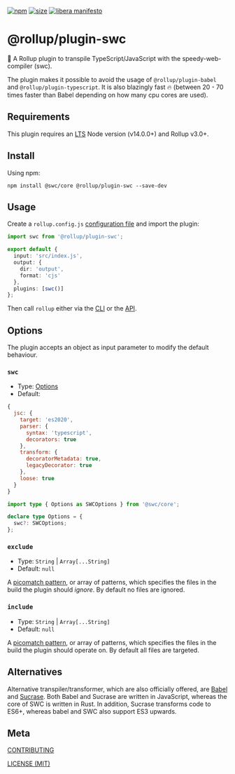 [npm]: https://img.shields.io/npm/v/@rollup/plugin-swc
[npm-url]: https://www.npmjs.com/package/@rollup/plugin-swc
[size]: https://packagephobia.now.sh/badge?p=@rollup/plugin-swc
[size-url]: https://packagephobia.now.sh/result?p=@rollup/plugin-swc

[![npm][npm]][npm-url]
[![size][size]][size-url]
[![libera manifesto](https://img.shields.io/badge/libera-manifesto-lightgrey.svg)](https://liberamanifesto.com)

# @rollup/plugin-swc

🍣 A Rollup plugin to transpile TypeScript/JavaScript with the speedy-web-compiler (swc).

The plugin makes it possible to avoid the usage of `@rollup/plugin-babel` and `@rollup/plugin-typescript`.
It is also blazingly fast 🔥 (between 20 - 70 times faster than Babel depending on how many cpu cores are used).

## Requirements

This plugin requires an [LTS](https://github.com/nodejs/Release) Node version (v14.0.0+) and Rollup v3.0+.

## Install

Using npm:

```console
npm install @swc/core @rollup/plugin-swc --save-dev
```

## Usage

Create a `rollup.config.js` [configuration file](https://www.rollupjs.org/guide/en/#configuration-files) and import the plugin:

```typescript
import swc from '@rollup/plugin-swc';

export default {
  input: 'src/index.js',
  output: {
    dir: 'output',
    format: 'cjs'
  },
  plugins: [swc()]
};
```

Then call `rollup` either via the [CLI](https://www.rollupjs.org/guide/en/#command-line-reference) or the [API](https://www.rollupjs.org/guide/en/#javascript-api).

## Options

The plugin accepts an object as input parameter to modify the default behaviour.

### `swc`

- Type: [Options](https://swc.rs/docs/configuration/swcrc)
- Default:

```javascript
{
  jsc: {
    target: 'es2020',
    parser: {
      syntax: 'typescript',
      decorators: true
    },
    transform: {
      decoratorMetadata: true,
      legacyDecorator: true
    },
    loose: true
  }
}
```

```typescript
import type { Options as SWCOptions } from '@swc/core';

declare type Options = {
  swc?: SWCOptions;
};
```

### `exclude`

- Type: `String` | `Array[...String]`
- Default: `null`

A [picomatch pattern](https://github.com/micromatch/picomatch),
or array of patterns, which specifies the files in the build the plugin should _ignore_. By default no files are ignored.

### `include`

- Type: `String` | `Array[...String]`
- Default: `null`

A [picomatch pattern](https://github.com/micromatch/picomatch),
or array of patterns, which specifies the files in the build the plugin should operate on. By default all files are targeted.

## Alternatives

Alternative transpiler/transformer, which are also officially offered, are [Babel](https://www.npmjs.com/package/@rollup/plugin-babel) and [Sucrase](https://www.npmjs.com/package/@rollup/plugin-sucrase).
Both Babel and Sucrase are written in JavaScript, whereas the core of SWC is written in Rust. In addition, Sucrase transforms code to ES6+, whereas babel and SWC also support ES3 upwards.

## Meta

[CONTRIBUTING](/.github/CONTRIBUTING.md)

[LICENSE (MIT)](/LICENSE)
